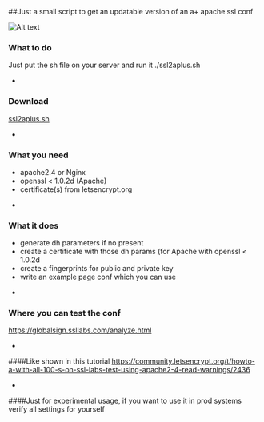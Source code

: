 ##Just a small script to get an updatable version of an a+ apache ssl conf

![Alt text](https://raw.githubusercontent.com/mommel/letsencrypt-aplus/master/aplussign.png)

### What to do
Just put the sh file on your server and run it
./ssl2aplus.sh

-
### Download
[ssl2aplus.sh](https://raw.githubusercontent.com/mommel/letsencrypt-aplus/master/ssl2aplus.sh "ssl2aplus.sh")

-
### What you need
* apache2.4 or Nginx
* openssl < 1.0.2d (Apache)
* certificate(s) from letsencrypt.org

-
### What it does
* generate dh parameters if no present
* create a certificate with those dh params (for Apache with openssl < 1.0.2d
* create a fingerprints for public and private key
* write an example page conf which you can use
-

### Where you can test the conf
https://globalsign.ssllabs.com/analyze.html

-
####Like shown in this tutorial
https://community.letsencrypt.org/t/howto-a-with-all-100-s-on-ssl-labs-test-using-apache2-4-read-warnings/2436

-
####Just for experimental usage, if you want to use it in prod systems verify all settings for yourself
